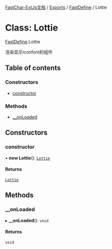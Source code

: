 [FastChar-ExtJs文档](../README.md) / [Exports](../modules.md) / [FastDefine](../modules/FastDefine.md) / Lottie

# Class: Lottie

[FastDefine](../modules/FastDefine.md).Lottie

渲染显示iconfont的组件

## Table of contents

### Constructors

- [constructor](FastDefine.Lottie.md#constructor)

### Methods

- [\_\_onLoaded](FastDefine.Lottie.md#__onloaded)

## Constructors

### constructor

• **new Lottie**(): [`Lottie`](FastDefine.Lottie.md)

#### Returns

[`Lottie`](FastDefine.Lottie.md)

## Methods

### \_\_onLoaded

▸ **__onLoaded**(): `void`

#### Returns

`void`
